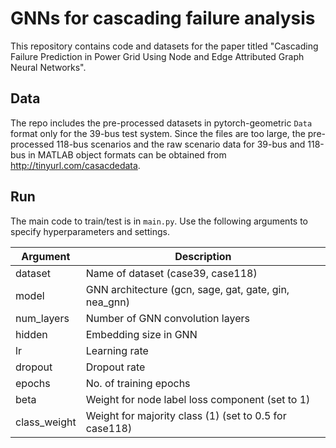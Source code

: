 # GNNs for cascading failure analysis
This repository contains code and datasets for the paper titled "Cascading Failure Prediction in Power Grid Using Node and Edge Attributed Graph Neural Networks".

## Data
The repo includes the pre-processed datasets in pytorch-geometric `Data` format only for the 39-bus test system. Since the files are too large, the pre-processed 118-bus scenarios and the raw scenario data for 39-bus and 118-bus in MATLAB object formats can be obtained from http://tinyurl.com/casacdedata.

## Run
The main code to train/test is in `main.py`.
Use the following arguments to specify hyperparameters and settings.

| Argument      | Description             |
|---------------|-------------------------|
| dataset		    | Name of dataset (case39, case118)|
| model			    | GNN architecture (gcn, sage, gat, gate, gin, nea_gnn) |
| num_layers    | Number of GNN convolution layers |
| hidden        | Embedding size in GNN |
| lr            | Learning rate |
| dropout       | Dropout rate |
| epochs        | No. of training epochs |
| beta          | Weight for node label loss component (set to 1) |
| class_weight  | Weight for majority class (1) (set to 0.5 for case118) |
